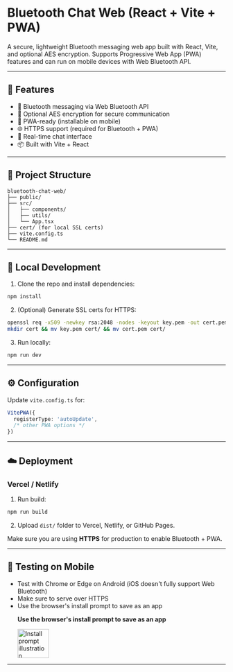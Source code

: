 # Bluetooth Chat Web (React + Vite + PWA)

A secure, lightweight Bluetooth messaging web app built with React, Vite, and optional AES encryption. Supports Progressive Web App (PWA) features and can run on mobile devices with Web Bluetooth API.

---

## 🚀 Features

- 📡 Bluetooth messaging via Web Bluetooth API
- 🔐 Optional AES encryption for secure communication
- 📱 PWA-ready (installable on mobile)
- 🌐 HTTPS support (required for Bluetooth + PWA)
- 💬 Real-time chat interface
- 📦 Built with Vite + React

---

## 📂 Project Structure

```
bluetooth-chat-web/
├── public/
├── src/
│   ├── components/
│   ├── utils/
│   └── App.tsx
├── cert/ (for local SSL certs)
├── vite.config.ts
└── README.md
```

---

## 🧪 Local Development

1. Clone the repo and install dependencies:

```bash
npm install
```

2. (Optional) Generate SSL certs for HTTPS:

```bash
openssl req -x509 -newkey rsa:2048 -nodes -keyout key.pem -out cert.pem -days 365
mkdir cert && mv key.pem cert/ && mv cert.pem cert/
```

3. Run locally:

```bash
npm run dev
```

---

## ⚙️ Configuration

Update `vite.config.ts` for:

```ts
VitePWA({
  registerType: 'autoUpdate',
  /* other PWA options */
})
```

---

## ☁️ Deployment

### Vercel / Netlify

1. Run build:

```bash
npm run build
```

2. Upload `dist/` folder to Vercel, Netlify, or GitHub Pages.

Make sure you are using **HTTPS** for production to enable Bluetooth + PWA.

---

## 📱 Testing on Mobile

- Test with Chrome or Edge on Android (iOS doesn't fully support Web Bluetooth)
- Make sure to serve over HTTPS
- Use the browser's install prompt to save as an app
  <div style={{ textAlign: 'center' }}>
  <p><strong>Use the browser's install prompt to save as an app</strong></p>
  <img
    src="https://github.com/user-attachments/assets/1e413e73-2f49-4792-b0c2-84cb4e3461d9"
    alt="Install prompt illustration"
    width="72"
    height="67"
  />
</div>

---
